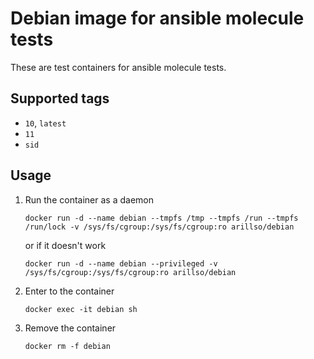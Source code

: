 # Debian image for ansible molecule tests

These are test containers for ansible molecule tests.

## Supported tags

- `10`, `latest`
- `11`
- `sid`

## Usage

1. Run the container as a daemon

   `docker run -d --name debian --tmpfs /tmp --tmpfs /run --tmpfs /run/lock -v /sys/fs/cgroup:/sys/fs/cgroup:ro arillso/debian`

   or if it doesn't work

   `docker run -d --name debian --privileged -v /sys/fs/cgroup:/sys/fs/cgroup:ro arillso/debian`

2. Enter to the container

   `docker exec -it debian sh`

3. Remove the container

   `docker rm -f debian`
